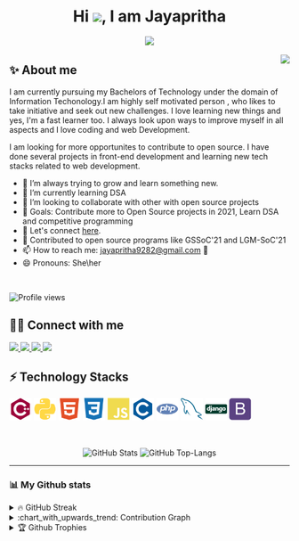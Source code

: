 <h1 align="center">Hi <img src="https://raw.githubusercontent.com/MartinHeinz/MartinHeinz/master/wave.gif" width="30px">, I am Jayapritha</h1>

<p align="center">
  <a href="https://github.com/DenverCoder1/readme-typing-svg"><img src="https://readme-typing-svg.herokuapp.com?color=FE64D9&center=true&lines=Open+source+Enthusiast;Front-End+Web+Developer;Django+Developer&center=true&width=380&height=45"></a>
</p>

<img align="right"  src="https://user-images.githubusercontent.com/53329034/123502306-0fcdfc80-d669-11eb-87e4-d24cccfbbd00.gif" />

<h2 align=""> ✨ About me </h2>
I am currently pursuing my Bachelors of Technology under the domain of Information Techonology.I am highly self motivated person , who likes to take initiative and seek out new challenges. I love learning new things and yes, I'm a fast learner too. I always look upon ways to improve myself in all aspects and I love coding and web Development.

I am looking for more opportunites to contribute to open source. I have done several projects in front-end development and learning new tech stacks related to web development.

- 🤩 I’m always trying to grow and learn something new.
- 🌱 I’m currently learning DSA
- 👯 I’m looking to collaborate with other with open source projects
- 🥅 Goals: Contribute more to Open Source projects in 2021, Learn DSA and competitive programming 
- 🎉 Let's connect [here](https://www.linkedin.com/in/jayapritha-n-32aa79185/).
- 🌟 Contributed to open source programs like GSSoC'21 and LGM-SoC'21
- 📫 How to reach me: jayapritha9282@gmail.com 📩
- 😄 Pronouns: She\her
<br>

![Profile views](https://gpvc.arturio.dev/coding-geek21)

<h2 align="left"> 🤝🏻 Connect with me </h2>

<p align="left">
  <a href="#">
   <img src="https://img.icons8.com/color/48/000000/linkedin.png"/>
  </a>
  <a href="https://www.instagram.com/ja_yo.pritha/">
    <img src="https://img.icons8.com/fluent/48/000000/instagram-new.png"/>
  </a>
  <a href="https://www.facebook.com/jaya.pritha.777/">
      <img src="https://img.icons8.com/color/48/000000/facebook.png"/>
  </a>
  <a href="mailto:jayapritha9282@gmail.com">
     <img src="https://img.icons8.com/color/48/000000/gmail.png"/>
  </a>
</p>

<h2 align="left"> ⚡️ Technology Stacks </h2>
                  
<p align="left">
<code><img height="40" src="https://github.com/devicons/devicon/blob/master/icons/cplusplus/cplusplus-plain.svg"></code>
<code><img height="40" src="https://github.com/devicons/devicon/blob/master/icons/python/python-plain.svg"></code>
<code><img height="40" src="https://github.com/devicons/devicon/blob/master/icons/html5/html5-plain.svg"></code>
<code><img height="40" src="https://github.com/devicons/devicon/blob/master/icons/css3/css3-plain.svg"></code>
<code><img height="40" src="https://github.com/devicons/devicon/blob/master/icons/javascript/javascript-plain.svg"></code>
<code><img height="40" src="https://github.com/devicons/devicon/blob/master/icons/c/c-plain.svg"></code>
<code><img height="40" src="https://github.com/devicons/devicon/blob/master/icons/php/php-plain.svg"></code>
<code><img height="40" src="https://github.com/devicons/devicon/blob/master/icons/mysql/mysql-plain.svg"></code>
<code><img height="40" src="https://github.com/devicons/devicon/blob/master/icons/django/django-plain.svg"></code>
<code><img height="40" src="https://github.com/devicons/devicon/blob/master/icons/bootstrap/bootstrap-plain.svg"></code>
</p>

<br />

<!-- GitHub Readme Streak Stats & Most used languages - https://github.com/coding-geek21/github-readme-streak-stats -->
<p align="center">
<img src="https://github-readme-stats.vercel.app/api?username=coding-geek21&show_icons=true&theme=jolly" alt="GitHub Stats" align="center" width="48%" />
  <img src="https://github-readme-stats.vercel.app/api/top-langs/?username=coding-geek21&layout=compact&theme=jolly&langs_count=10" alt="GitHub Top-Langs" align="center" width="40%" />
 </p>
 
<hr>

### 📊 My Github stats

<details>
  <summary>🔥 GitHub Streak</summary>
  <br/>
   <a href="https://github.com/coding-geek21/github-readme-streak-stats">
   <img title="🔥 Get streak stats for your profile at git.io/streak-stats" alt="Jayapritha's streak" src="https://github-readme-streak-stats.herokuapp.com/?user=coding-geek21&theme=jolly&hide_border=true"/>
  </a>
  <br/>
</details>

<details>
   <summary>:chart_with_upwards_trend: Contribution Graph </summary>
   <br/>
   <a href="https://github.com/ashutosh00710/github-readme-activity-graph"><img alt="Jayapritha's Activity Graph" src="https://activity-graph.herokuapp.com/graph?username=coding-geek21&bg_color=1F222E&color=F8D866&line=F85D7F&point=FFFFFF&hide_border=true" /></a>
</details>                                                                                     

<details>
   <summary>🏆 Github Trophies </summary>
   <br/>
  <img alt="Jayapritha's Activity Graph" src="https://github-profile-trophy.vercel.app/?username=coding-geek21&theme=monokai" />
</details>  

